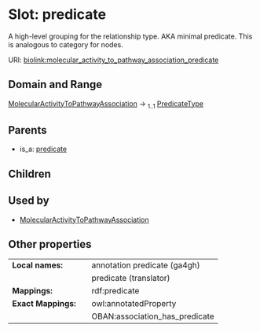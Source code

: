 
# Slot: predicate


A high-level grouping for the relationship type. AKA minimal predicate. This is analogous to category for nodes.

URI: [biolink:molecular_activity_to_pathway_association_predicate](https://w3id.org/biolink/molecular_activity_to_pathway_association_predicate)


## Domain and Range

[MolecularActivityToPathwayAssociation](MolecularActivityToPathwayAssociation.md) &#8594;  <sub>1..1</sub> [PredicateType](types/PredicateType.md)

## Parents

 *  is_a: [predicate](predicate.md)

## Children


## Used by

 * [MolecularActivityToPathwayAssociation](MolecularActivityToPathwayAssociation.md)

## Other properties

|  |  |  |
| --- | --- | --- |
| **Local names:** | | annotation predicate (ga4gh) |
|  | | predicate (translator) |
| **Mappings:** | | rdf:predicate |
| **Exact Mappings:** | | owl:annotatedProperty |
|  | | OBAN:association_has_predicate |

